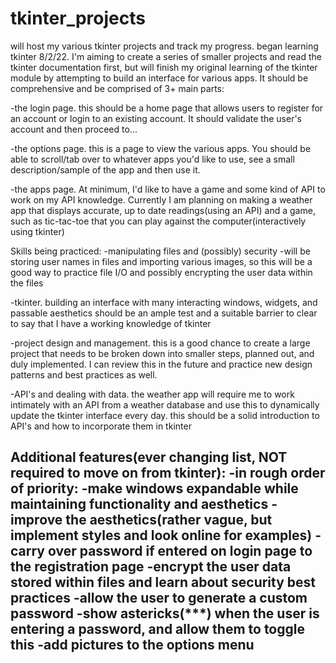 # tkinter_projects
will host my various tkinter projects and track my progress. began learning tkinter 8/2/22. 
I'm aiming to create a series of smaller projects and read the tkinter documentation first, but
will finish my original learning of the tkinter module by attempting to build an interface
for various apps. It should be comprehensive and be comprised of 3+ main parts:

-the login page. this should be a home page that allows users to register for an account
or login to an existing account. It should validate the user's account and then proceed to...

-the options page. this is a page to view the various apps. You should be able to scroll/tab over
to whatever apps you'd like to use, see a small description/sample of the app and then use it.

-the apps page. At minimum, I'd like to have a game and some kind of API to work on my API knowledge. 
Currently I am planning on making a weather app that displays accurate, up to date readings(using an API)
and a game, such as tic-tac-toe that you can play against the computer(interactively using tkinter)

Skills being practiced:
-manipulating files and (possibly) security
   -will be storing user names in files and importing various images, so this will be
   a good way to practice file I/O and possibly encrypting the user data within the files
   
-tkinter. building an interface with many interacting windows, widgets, and passable aesthetics
should be an ample test and a suitable barrier to clear to say that I have a working knowledge of tkinter

-project design and management. this is a good chance to create a large project that needs to be broken 
down into smaller steps, planned out, and duly implemented. I can review this in the future and practice 
new design patterns and best practices as well. 

-API's and dealing with data. the weather app will require me to work intimately with an API from a weather
database and use this to dynamically update the tkinter interface every day. this should be a solid introduction
to API's and how to incorporate them in tkinter

Additional features(ever changing list, NOT required to move on from tkinter):
-in rough order of priority:
-make windows expandable while maintaining functionality and aesthetics
-improve the aesthetics(rather vague, but implement styles and look online for examples)
-carry over password if entered on login page to the registration page
-encrypt the user data stored within files and learn about security best practices
-allow the user to generate a custom password
-show astericks(***) when the user is entering a password, and allow them to toggle this
-add pictures to the options menu
-



